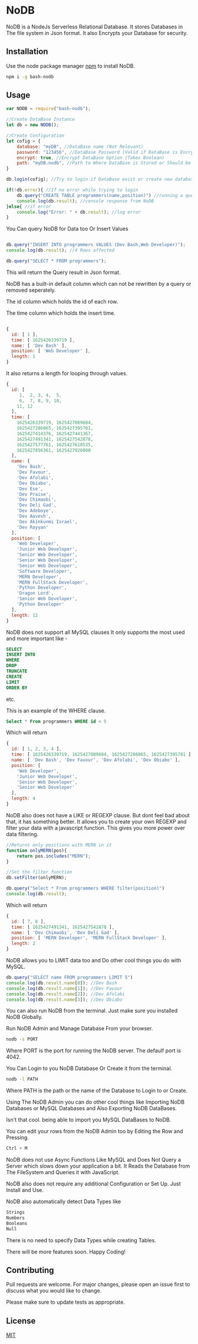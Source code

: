 # NoDB

NoDB is a NodeJs Serverless Relational Database.
It stores Databases in The file system in Json format.
It also Encrypts your Database for security.

## Installation

Use the node package manager [npm](https://npmjs.com) to install NoDB.

```bash
npm i -g bash-nodb
```

## Usage

```javascript
var NODB = require("bash-nodb");

//Create DataBase Instance
let db = new NODB();

//Create Configuration
let cofig = {
    database: "myDB", //DataBase name (Not Relevant)
    password: "123456", //DataBase Password (Valid if DataBase is Encrypted)
    encrypt: true, //Encrypt DataBase Option (Takes Boolean)
    path: "myDB.nodb", //Path to Where DataBase is Stored or Should be stored OR just DataBase name
}

db.login(cofig); //Try to login if DataBase exist or create new database

if(!db.error){ //If no error while trying to login
    db.query("CREATE TABLE programmers(name,position)") //running a query
    console.log(db.result); //console response from NoDB
}else{ //if error
    console.log("Error: " + db.result); //log error
}
```

You Can query NoDB for Data too Or Insert Values
```javascript

db.query("INSERT INTO programmers VALUES (Dev Bash,Web Developer)");
console.log(db.result); //4 Rows affected

```

```javascript
db.query("SELECT * FROM programmers");

```
This will return the Query result in Json format.

NoDB has a built-in default column which can not be rewritten by a query or removed seperately.

The id column which holds the id of each row.

The time column which holds the insert time.


```javascript

{
  id: [ 1 ],
  time: [ 1625426339719 ],
  name: [ 'Dev Bash' ],
  position: [ 'Web Developer' ],
  length: 1
}

```

It also returns a length for looping through values.

```javascript
{
  id: [
     1,  2, 3, 4,  5,
     6,  7, 8, 9, 10,
    11, 12
  ],
  time: [
    1625426339719, 1625427089684,
    1625427286065, 1625427395781,
    1625427414376, 1625427441367,
    1625427491341, 1625427542878,
    1625427577761, 1625427618535,
    1625427856361, 1625427926000
  ],
  name: [
    'Dev Bash',
    'Dev Favour',
    'Dev Afolabi',
    'Dev Obiabo',
    'Dev Ese',
    'Dev Praise',
    'Dev Chimaobi',
    'Dev Deli Gad',
    'Dev Adeboye',
    'Dev Aavesh',
    'Dev Akinkunmi Israel',
    'Dev Rayyan'
  ],
  position: [
    'Web Developer',
    'Junior Web Developer',
    'Senior Web Developer',
    'Senior Web Developer',
    'Senior Web Developer',
    'Software Developer',
    'MERN Developer',
    'MERN FullStack Developer',
    'Python Developer',
    'Dragon Lord',
    'Senior Web Developer',
    'Python Developer'
  ],
  length: 12
}
```

NoDB does not support all MySQL clauses
It only supports the most used and more important like -

```sql
SELECT
INSERT INTO
WHERE
DROP
TRUNCATE
CREATE
LIMIT
ORDER BY
```
etc.

This is an example of the WHERE clause.

```sql
Select * From programmers WHERE id < 5
```

Which will return
```javascript
{
  id: [ 1, 2, 3, 4 ],
  time: [ 1625426339719, 1625427089684, 1625427286065, 1625427395781 ],
  name: [ 'Dev Bash', 'Dev Favour', 'Dev Afolabi', 'Dev Obiabo' ],
  position: [
    'Web Developer',
    'Junior Web Developer',
    'Senior Web Developer',
    'Senior Web Developer'
  ],
  length: 4
}
```
NoDB also does not have a LIKE or REGEXP clause.
But dont feel bad about that, it has something better.
It allows you to create your own REGEXP and filter your data with a javascript function.
This gives you more power over data filtering.

```javascript
//Returns only positions with MERN in it
function onlyMERN(pos){
    return pos.includes("MERN");
}

//Set the filter function
db.setFilter(onlyMERN);

db.query("Select * From programmers WHERE filter(position)")
console.log(db.result);

```
Which will return
```javascript
{
  id: [ 7, 8 ],
  time: [ 1625427491341, 1625427542878 ],
  name: [ 'Dev Chimaobi', 'Dev Deli Gad' ],
  position: [ 'MERN Developer', 'MERN FullStack Developer' ],
  length: 2
}
```

NoDB allows you to LIMIT data too and Do other cool things you do with MySQL.

```javascript
db.query("SELECT name FROM programmers LIMIT 5") 
console.log(db.result.name[0]); //Dev Bash
console.log(db.result.name[1]); //Dev Favour
console.log(db.result.name[2]); //Dev Afolabi
console.log(db.result.name[3]); //Dev Obiabo
```
You can also run NoDB from the terminal.
Just make sure you installed NoDB Globally.

Run NoDB Admin and Manage Database From your browser.
```bash
nodb -s PORT
```
Where PORT is the port for running the NoDB server.
The defaulf port is 4042.

You Can Login to you NoDB Database Or Create it from the terminal.

```bash
nodb -l PATH
```

Where PATH is the path or the name of the Database to Login to or Create.

Using The NoDB Admin you can do other cool things like Importing NoDB Databases or MySQL Databases and Also Exporting NoDB DataBases.

Isn't that cool.
being able to import you MySQL DataBases to NoDB.

You can edit your rows from the NoDB Admin too by Editing the Row and Pressing.
```javascript
Ctrl + M
```
NoDB does not use Async Functions Like MySQL and Does Not Query a Server which slows down your application a bit.
It Reads the Database from The FileSystem and Queries it with JavaScript.

NoDB also does not require any additional Configuration or Set Up.
Just Install and Use.

NoDB also automatically detect Data Types like
```javascript
Strings
Numbers
Booleans
Null
```
There is no need to specify Data Types while creating Tables.

There will be more features soon.
Happy Coding!

## Contributing
Pull requests are welcome. For major changes, please open an issue first to discuss what you would like to change.

Please make sure to update tests as appropriate.

## License
[MIT](https://github.com/DevBash1/NoDB/blob/main/LICENSE)
